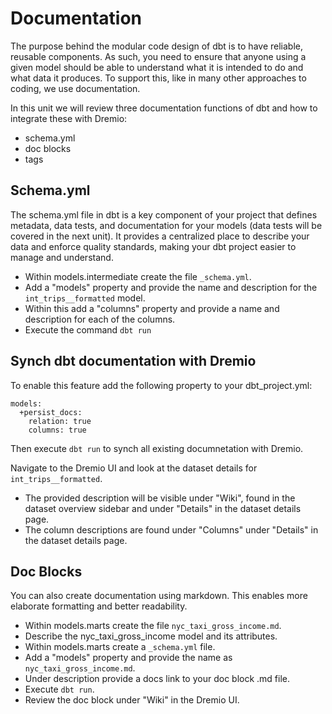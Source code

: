# Documentation

The purpose behind the modular code design of dbt is to have reliable, reusable components. As such, you need to ensure that anyone using a given model should be able to understand what it is intended to do and what data it produces. To support this, like in many other approaches to coding, we use documentation.

In this unit we will review three documentation functions of dbt and how to integrate these with Dremio:
 - schema.yml
 - doc blocks
 - tags

## Schema.yml

The schema.yml file in dbt is a key component of your project that defines metadata, data tests, and documentation for your models (data tests will be covered in the next unit). It provides a centralized place to describe your data and enforce quality standards, making your dbt project easier to manage and understand.

- Within models.intermediate create the file `_schema.yml`.
- Add a "models" property and provide the name and description for the `int_trips__formatted` model.
- Within this add a "columns" property and provide a name and description for each of the columns.
- Execute the command `dbt run`

## Synch dbt documentation with Dremio

To enable this feature add the following property to your dbt_project.yml:

```
models:
  +persist_docs:
    relation: true
    columns: true
```
Then execute `dbt run` to synch all existing documnetation with Dremio. 

Navigate to the Dremio UI and look at the dataset details for `int_trips__formatted`.
- The provided description will be visible under "Wiki", found in the dataset overview sidebar and under "Details" in the dataset details page.
- The column descriptions are found under "Columns" under "Details" in the dataset details page. 

## Doc Blocks

You can also create documentation using markdown. This enables more elaborate formatting and better readability.

 - Within models.marts create the file `nyc_taxi_gross_income.md`.
 - Describe the nyc_taxi_gross_income model and its attributes.
 - Within models.marts create a `_schema.yml` file.
 - Add a "models" property and provide the name as `nyc_taxi_gross_income.md`.
 - Under description provide a docs link to your doc block .md file.
 - Execute `dbt run`.
 - Review the doc block under "Wiki" in the Dremio UI.